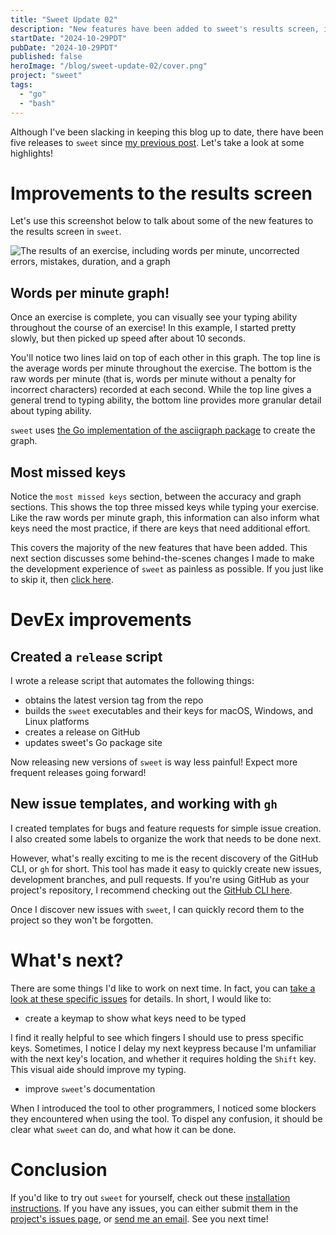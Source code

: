 ```yaml
---
title: "Sweet Update 02"
description: "New features have been added to sweet's results screen, including a words per minute graph!"
startDate: "2024-10-29PDT"
pubDate: "2024-10-29PDT"
published: false
heroImage: "/blog/sweet-update-02/cover.png"
project: "sweet"
tags:
  - "go"
  - "bash"
---
```


Although I've been slacking in keeping this blog up to date, there have been five releases to `sweet` since [my previous post](/blog/sweet-sprint-01). Let's take a look at some highlights!

# Improvements to the results screen

Let's use this screenshot below to talk about some of the new features to the results screen in `sweet`.

![The results of an exercise, including words per minute, uncorrected errors, mistakes, duration, and a graph](@assets/blog/sweet-update-02/wpm-graph.png)

## Words per minute graph!

Once an exercise is complete, you can visually see your typing ability throughout the course of an exercise! In this example, I started pretty slowly, but then picked up speed after about 10 seconds.

You'll notice two lines laid on top of each other in this graph. The top line is the average words per minute throughout the exercise. The bottom is the raw words per minute (that is, words per minute without a penalty for incorrect characters) recorded at each second. While the top line gives a general trend to typing ability, the bottom line provides more granular detail about typing ability.

`sweet` uses [the Go implementation of the asciigraph package](https://github.com/guptarohit/asciigraph) to create the graph.

## Most missed keys

Notice the `most missed keys` section, between the accuracy and graph sections. This shows the top three missed keys while typing your exercise. Like the raw words per minute graph, this information can also inform what keys need the most practice, if there are keys that need additional effort.

This covers the majority of the new features that have been added. This next section discusses some behind-the-scenes changes I made to make the development experience of `sweet` as painless as possible. If you just like to skip it, then [click here](#whats-next).

# DevEx improvements

## Created a `release` script

I wrote a release script that automates the following things:
- obtains the latest version tag from the repo
- builds the `sweet` executables and their keys for macOS, Windows, and Linux platforms
- creates a release on GitHub
- updates sweet's Go package site

Now releasing new versions of `sweet` is way less painful! Expect more frequent releases going forward! 

## New issue templates, and working with `gh`

I created templates for bugs and feature requests for simple issue creation. I also created some labels to organize the work that needs to be done next.

However, what's really exciting to me is the recent discovery of the GitHub CLI, or `gh` for short. This tool has made it easy to quickly create new issues, development branches, and pull requests. If you're using GitHub as your project's repository, I recommend checking out the [GitHub CLI here](https://github.com/cli/cli).

Once I discover new issues with `sweet`, I can quickly record them to the project so they won't be forgotten.

# What's next?

There are some things I'd like to work on next time. In fact, you can [take a look at these specific issues](https://github.com/NicksPatties/sweet/issues?q=is%3Aopen+is%3Aissue+label%3A%22p1+-+high%22) for details. In short, I would like to:
- create a keymap to show what keys need to be typed

I find it really helpful to see which fingers I should use to press specific keys. Sometimes, I notice I delay my next keypress because I'm unfamiliar with the next key's location, and whether it requires holding the `Shift` key. This visual aide should improve my typing.

- improve `sweet`'s documentation

When I introduced the tool to other programmers, I noticed some blockers they encountered when using the tool. To dispel any confusion, it should be clear what `sweet` can do, and what how it can be done.

# Conclusion

If you'd like to try out `sweet` for yourself, check out these [installation instructions](https://github.com/NicksPatties/sweet?tab=readme-ov-file#installation). If you have any issues, you can either submit them in the [project's issues page](https://github.com/NicksPatties/sweet/issues), or [send me an email](mailto:nickspatties@proton.me?subject=Sweet%20Issue%3A%20%3CYour%20issue%20title%20here%3E&body=Sweet%20version%3A%20%3Csweet%20version%3E%0D%0ADetails%3A%20%3Cadd%20details%20here%3E). See you next time!
